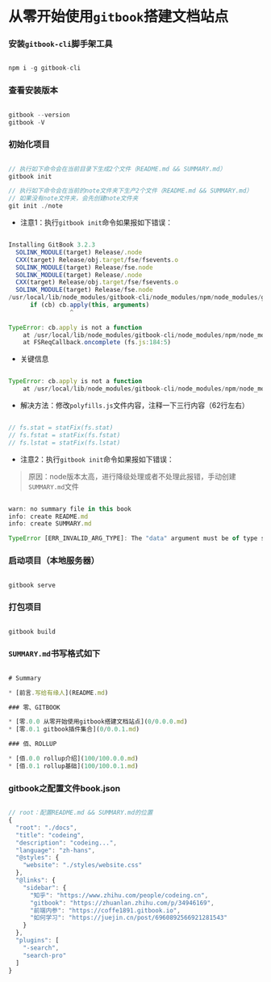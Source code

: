 # 从零开始使用`gitbook`搭建文档站点

### 安装`gitbook-cli`脚手架工具

```javascript

npm i -g gitbook-cli
```

### 查看安装版本

```javascript

gitbook --version
gitbook -V
```

### 初始化项目

```javascript

// 执行如下命令会在当前目录下生成2个文件（README.md && SUMMARY.md）
gitbook init

// 执行如下命令会在当前的note文件夹下生产2个文件（README.md && SUMMARY.md）
// 如果没有note文件夹，会先创建note文件夹
git init ./note
```

- 注意1：执行`gitbook init`命令如果报如下错误：

```javascript

Installing GitBook 3.2.3
  SOLINK_MODULE(target) Release/.node
  CXX(target) Release/obj.target/fse/fsevents.o
  SOLINK_MODULE(target) Release/fse.node
  SOLINK_MODULE(target) Release/.node
  CXX(target) Release/obj.target/fse/fsevents.o
  SOLINK_MODULE(target) Release/fse.node
/usr/local/lib/node_modules/gitbook-cli/node_modules/npm/node_modules/graceful-fs/polyfills.js:287
      if (cb) cb.apply(this, arguments)
                 ^
 
TypeError: cb.apply is not a function
    at /usr/local/lib/node_modules/gitbook-cli/node_modules/npm/node_modules/graceful-fs/polyfills.js:287:18
    at FSReqCallback.oncomplete (fs.js:184:5)
```

- 关键信息

```javascript

TypeError: cb.apply is not a function
    at /usr/local/lib/node_modules/gitbook-cli/node_modules/npm/node_modules/graceful-fs/polyfills.js:287:18
```

- 解决方法：修改`polyfills.js`文件内容，注释一下三行内容（62行左右）

```javascript

// fs.stat = statFix(fs.stat)
// fs.fstat = statFix(fs.fstat)
// fs.lstat = statFix(fs.lstat)
```

- 注意2：执行`gitbook init`命令如果报如下错误：

> 原因：node版本太高，进行降级处理或者不处理此报错，手动创建`SUMMARY.md`文件

```javascript

warn: no summary file in this book
info: create README.md
info: create SUMMARY.md

TypeError [ERR_INVALID_ARG_TYPE]: The "data" argument must be of type string or an instance of Buffer, TypedArray, or DataView. Received an instance of Promise
```

### 启动项目（本地服务器）

```javascript

gitbook serve
```

### 打包项目

```javascript

gitbook build
```

### `SUMMARY.md`书写格式如下

```javascript

# Summary

* [前言.写给有缘人](README.md)

### 零、GITBOOK

* [零.0.0 从零开始使用gitbook搭建文档站点](0/0.0.0.md)
* [零.0.1 gitbook插件集合](0/0.0.1.md)

### 佰、ROLLUP

* [佰.0.0 rollup介绍](100/100.0.0.md)
* [佰.0.1 rollup基础](100/100.0.1.md)
```

### gitbook之配置文件book.json

```javascript

// root：配置README.md && SUMMARY.md的位置
{
  "root": "./docs",
  "title": "codeing",
  "description": "codeing...",
  "language": "zh-hans",
  "@styles": {
    "website": "./styles/website.css"
  },
  "@links": {
    "sidebar": {
      "知乎": "https://www.zhihu.com/people/codeing.cn",
      "gitbook": "https://zhuanlan.zhihu.com/p/34946169",
      "前端内参": "https://coffe1891.gitbook.io",
      "如何学习": "https://juejin.cn/post/6960892566921281543"
    }
  },
  "plugins": [
    "-search",
    "search-pro"
  ]
}
```